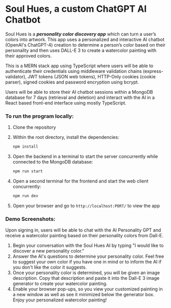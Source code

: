 # Soul Hues, a custom ChatGPT AI Chatbot

Soul Hues is a <b><i>personality color discovery app</i></b> which can turn a user’s colors into artwork. This app uses a personalized and interactive AI chatbot (OpenAI's ChatGPT-4) creation to determine a person’s color based on their personality and then uses DALL-E 3 to create a watercolor painting with their approved colors.

This is a MERN stack app using TypeScript where users will be able to authenticate their credentials using middleware validation chains (express-validator), JWT tokens (JSON web tokens), HTTP-Only cookies (cookie parser), signed cookies and password encryption using bcrypt.

Users will be able to store their AI chatbot sessions within a MongoDB database for 7 days (retrieval and deletion) and interact with the AI in a React based front-end interface using mostly TypeScript.

### To run the program locally:

1. Clone the repository
2. Within the root directory, install the dependencies:

   ```javascript
   npm install
   ```

3. Open the backend in a terminal to start the server concurrently while connected to the MongoDB database:
   ```javascript
   npm run start
   ```
4. Open a second terminal for the frontend and start the web client concurrently:

   ```javascript
   npm run dev
   ```

5. Open your browser and go to `http://localhost:PORT/` to view the app

<!-- ### To view and run the program online:

The app is deployed on Vercel and can be accessed at: tbd -->

### Demo Screenshots:

Upon signing in, users will be able to chat with the AI Personality GPT and receive a watercolor painting based on their personality colors from Dall-E.

1. Begin your conversation with the Soul Hues AI by typing "I would like to discover a new personality color."
2. Answer the AI's questions to determine your personality color. Feel free to suggest your own color if you have one in mind or to inform the AI if you don't like the color it suggests.
3. Once your personality color is determined, you will be given an image description. Copy that description and paste it into the Dall-E 3 image generator to create your watercolor painting.
4. Enable your browser pop-ups, so you view your customized painting in a new window as well as see it minimized below the generator box. Enjoy your personalized watercolor painting!

